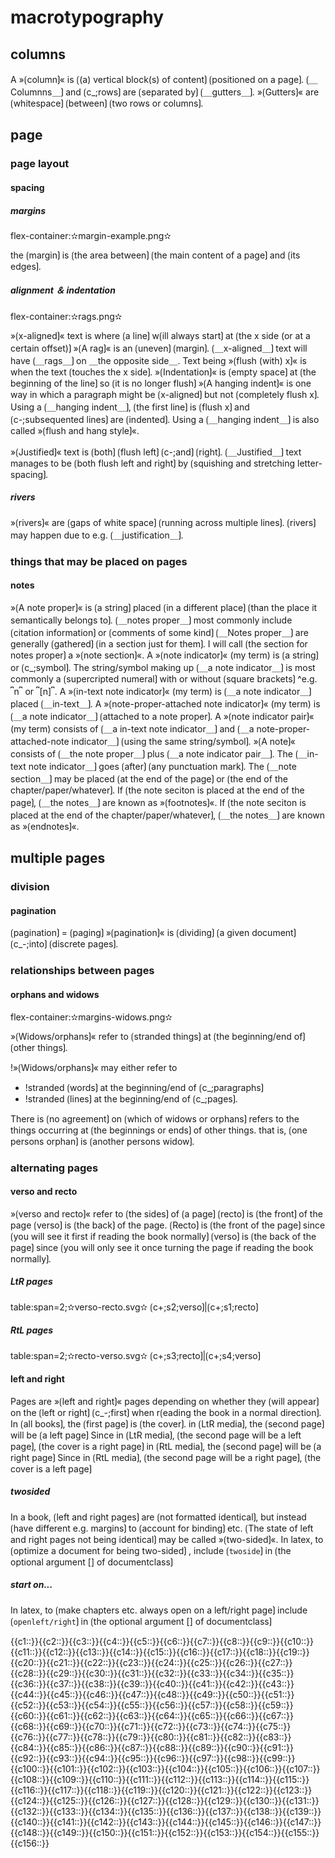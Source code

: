 # macrotypography

## columns

A »⟮column⟯« is ⟮(a) vertical block(s) of content⟯ ⟮positioned on a page⟯.
⟮＿Columnns＿⟯ and ⟮c_;rows⟯ are ⟮separated by⟯ ⟮＿gutters＿⟯.
»⟮Gutters⟯« are ⟮whitespace⟯ ⟮between⟯ ⟮two rows or columns⟯.

## page

### page layout

#### spacing

##### margins

flex-container:✫margin-example.png✫


the ⟮margin⟯ is ⟮the area between⟯ ⟮the main content of a page⟯ and ⟮its edges⟯.

##### alignment ＆ indentation

flex-container:✫rags.png✫


»⟮x-aligned⟯« text is where ⟮a line⟯ w⟮ill always start⟯ at ⟮the x side (or at a certain offset)⟯
»⟮A rag⟯« is an ⟮uneven⟯ ⟮margin⟯.
⟮＿x-aligned＿⟯ text will have ⟮＿rags＿⟯ on ＿the opposite side＿.
Text being »⟮flush (with) x⟯« is when the text ⟮touches the x side⟯.
»⟮Indentation⟯« is ⟮empty space⟯ at ⟮the beginning of the line⟯ so ⟮it is no longer flush⟯
»⟮A hanging indent⟯« is one way in which a paragraph might be ⟮x-aligned⟯ but not ⟮completely flush x⟯.
Using a ⟮＿hanging indent＿⟯, ⟮the first line⟯ is ⟮flush x⟯ and ⟮c-;subsequented lines⟯ are ⟮indented⟯.
Using a ⟮＿hanging indent＿⟯ is also called »⟮flush and hang style⟯«.

»⟮Justified⟯« text is ⟮both⟯ ⟮flush left⟯ ⟮c-;and⟯ ⟮right⟯.
⟮＿Justified＿⟯ text manages to be ⟮both flush left and right⟯ by ⟮squishing and stretching letter-spacing⟯.

##### rivers

»⟮rivers⟯« are ⟮gaps of white space⟯ ⟮running across multiple lines⟯.
⟮rivers⟯ may happen due to e.g. ⟮＿justification＿⟯.

### things that may be placed on pages

#### notes

»⟮A note proper⟯« is ⟮a string⟯ placed ⟮in a different place⟯ ⟮than the place it semantically belongs to⟯.
⟮＿notes proper＿⟯ most commonly include ⟮citation information⟯ or ⟮comments of some kind⟯
⟮＿Notes proper＿⟯ are generally ⟮gathered⟯ ⟮in a section just for them⟯.
I will call ⟮the section for notes proper⟯ a »⟮note section⟯«.
A »⟮note indicator⟯« (my term) is ⟮a string⟯ or ⟮c_;symbol⟯.
The string/symbol making up ⟮＿a note indicator＿⟯ is most commonly a ⟮supercripted numeral⟯ with or without ⟮square brackets⟯
^e.g. ⎴n⎴ or ⎴[n]⎴.
A »⟮in-text note indicator⟯« (my term) is ⟮＿a note indicator＿⟯ placed ⟮＿in-text＿⟯.
A »⟮note-proper-attached note indicator⟯« (my term) is ⟮＿a note indicator＿⟯ ⟮attached to a note proper⟯.
A »⟮note indicator pair⟯« (my term) consists of ⟮＿a in-text note indicator＿⟯ and ⟮＿a note-proper-attached-note indicator＿⟯ ⟮using the same string/symbol⟯.
»⟮A note⟯« consists of ⟮＿the note proper＿⟯ plus ⟮＿a note indicator pair＿⟯.
The ⟮＿in-text note indicator＿⟯ goes ⟮after⟯ ⟮any punctuation mark⟯.
The ⟮＿note section＿⟯ may be placed ⟮at the end of the page⟯ or ⟮the end of the chapter/paper/whatever⟯.
If ⟮the note seciton is placed at the end of the page⟯, ⟮＿the notes＿⟯ are known as »⟮footnotes⟯«.
If ⟮the note seciton is placed at the end of the chapter/paper/whatever⟯, ⟮＿the notes＿⟯ are known as »⟮endnotes⟯«.

## multiple pages

### division

#### pagination

⟮pagination⟯ = ⟮paging⟯
»⟮pagination⟯« is ⟮dividing⟯ ⟮a given document⟯ ⟮c_-;into⟯ ⟮discrete pages⟯.

### relationships between pages

#### orphans and widows

flex-container:✫margins-widows.png✫


»⟮Widows/orphans⟯« refer to ⟮stranded things⟯ at ⟮the beginning/end of⟯ ⟮other things⟯. 

!»⟮Widows/orphans⟯« may either refer to
- !stranded ⟮words⟯ at the beginning/end of ⟮c_;paragraphs⟯
- !stranded ⟮lines⟯ at the beginning/end of ⟮c_;pages⟯. 

There is ⟮no agreement⟯ on ⟮which of widows or orphans⟯ refers to the things occurring at ⟮the beginnings or ends⟯ of other things.
that is, ⟮one persons orphan⟯ is ⟮another persons widow⟯. 

### alternating pages

#### verso and recto

»⟮verso and recto⟯« refer to ⟮the sides⟯ of ⟮a page⟯
⟮recto⟯ is ⟮the front⟯ of the page
⟮verso⟯ is ⟮the back⟯ of the page. 
⟮Recto⟯ is ⟮the front of the page⟯ since ⟮you will see it first if reading the book normally⟯
⟮verso⟯ is ⟮the back of the page⟯ since ⟮you will only see it once turning the page if reading the book normally⟯. 

##### LtR pages

table:span=2;✫verso-recto.svg✫
⟮c+;s2;verso⟯|⟮c+;s1;recto⟯

##### RtL pages

table:span=2;✫recto-verso.svg✫
⟮c+;s3;recto⟯|⟮c+;s4;verso⟯

#### left and right

Pages are »⟮left and right⟯« pages depending on whether they ⟮will appear⟯ on the ⟮left or right⟯ ⟮c_-;first⟯ when r⟮eading the book in a normal direction⟯.
In ⟮all books⟯, the ⟮first page⟯ is ⟮the cover⟯.
in ⟮LtR media⟯, the ⟮second page⟯ will be ⟮a left page⟯
Since in ⟮LtR media⟯, ⟮the second page will be a left page⟯, ⟮the cover is a right page⟯
in ⟮RtL media⟯, the ⟮second page⟯ will be ⟮a right page⟯
Since in ⟮RtL media⟯, ⟮the second page will be a right page⟯, ⟮the cover is a left page⟯

##### twosided

In a book, ⟮left and right pages⟯ are ⟮not formatted identical⟯, but instead ⟮have different e.g. margins⟯ to ⟮account for binding⟯ etc.
⟮The state of left and right pages not being identical⟯ may be called »⟮two-sided⟯«.
In latex, to ⟮optimize a document for being two-sided⟯ , include ⟮`twoside`⟯ in ⟮the optional argument [] of documentclass⟯

##### start on...

In latex, to ⟮make chapters etc. always open on a left/right page⟯  include ⟮`openleft/right`⟯ in ⟮the optional argument [] of documentclass⟯

<span class="cloze-dump">{{c1::}}{{c2::}}{{c3::}}{{c4::}}{{c5::}}{{c6::}}{{c7::}}{{c8::}}{{c9::}}{{c10::}}{{c11::}}{{c12::}}{{c13::}}{{c14::}}{{c15::}}{{c16::}}{{c17::}}{{c18::}}{{c19::}}{{c20::}}{{c21::}}{{c22::}}{{c23::}}{{c24::}}{{c25::}}{{c26::}}{{c27::}}{{c28::}}{{c29::}}{{c30::}}{{c31::}}{{c32::}}{{c33::}}{{c34::}}{{c35::}}{{c36::}}{{c37::}}{{c38::}}{{c39::}}{{c40::}}{{c41::}}{{c42::}}{{c43::}}{{c44::}}{{c45::}}{{c46::}}{{c47::}}{{c48::}}{{c49::}}{{c50::}}{{c51::}}{{c52::}}{{c53::}}{{c54::}}{{c55::}}{{c56::}}{{c57::}}{{c58::}}{{c59::}}{{c60::}}{{c61::}}{{c62::}}{{c63::}}{{c64::}}{{c65::}}{{c66::}}{{c67::}}{{c68::}}{{c69::}}{{c70::}}{{c71::}}{{c72::}}{{c73::}}{{c74::}}{{c75::}}{{c76::}}{{c77::}}{{c78::}}{{c79::}}{{c80::}}{{c81::}}{{c82::}}{{c83::}}{{c84::}}{{c85::}}{{c86::}}{{c87::}}{{c88::}}{{c89::}}{{c90::}}{{c91::}}{{c92::}}{{c93::}}{{c94::}}{{c95::}}{{c96::}}{{c97::}}{{c98::}}{{c99::}}{{c100::}}{{c101::}}{{c102::}}{{c103::}}{{c104::}}{{c105::}}{{c106::}}{{c107::}}{{c108::}}{{c109::}}{{c110::}}{{c111::}}{{c112::}}{{c113::}}{{c114::}}{{c115::}}{{c116::}}{{c117::}}{{c118::}}{{c119::}}{{c120::}}{{c121::}}{{c122::}}{{c123::}}{{c124::}}{{c125::}}{{c126::}}{{c127::}}{{c128::}}{{c129::}}{{c130::}}{{c131::}}{{c132::}}{{c133::}}{{c134::}}{{c135::}}{{c136::}}{{c137::}}{{c138::}}{{c139::}}{{c140::}}{{c141::}}{{c142::}}{{c143::}}{{c144::}}{{c145::}}{{c146::}}{{c147::}}{{c148::}}{{c149::}}{{c150::}}{{c151::}}{{c152::}}{{c153::}}{{c154::}}{{c155::}}{{c156::}}</span>